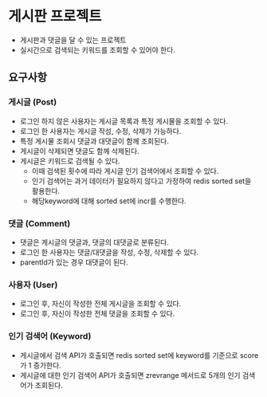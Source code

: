 # 게시판 프로젝트

- 게시판과 댓글을 달 수 있는 프로젝트
- 실시간으로 검색되는 키워드를 조회할 수 있어야 한다.

## 요구사항

### 게시글 (Post)

- 로그인 하지 않은 사용자는 게시글 목록과 특정 게시물을 조회할 수 있다.
- 로그인 한 사용자는 게시글 작성, 수정, 삭제가 가능하다.
- 특정 게시물 조회시 댓글과 대댓글이 함께 조회된다.
- 게시글이 삭제되면 댓글도 함께 삭제된다.
- 게시글은 키워드로 검색될 수 있다.
  - 이때 검색된 횟수에 따라 게시글 인기 검색어에서 조회할 수 있다.
  - 인기 검색어는 과거 데이터가 필요하지 않다고 가정하여 redis sorted set을 활용한다.
  - 해당keyword에 대해 sorted set에 incr를 수행한다.

### 댓글 (Comment)

- 댓글은 게시글의 댓글과, 댓글의 대댓글로 분류된다.
- 로그인 한 사용자는 댓글/대댓글을 작성, 수정, 삭제할 수 있다.
- parentId가 있는 경우 대댓글이 된다.

### 사용자 (User)

- 로그인 후, 자신이 작성한 전체 게시글을 조회할 수 있다.
- 로그인 후, 자신이 작성한 전체 댓글을 조회할 수 있다.

### 인기 검색어 (Keyword)

- 게시글에서 검색 API가 호출되면 redis sorted set에 keyword를 기준으로 score가 1 증가한다.
- 게시글에 대한 인기 검색어 API가 호출되면 zrevrange 메서드로 5개의 인기 검색어가 조회된다.

